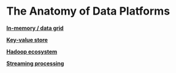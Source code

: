 # The Anatomy of Data Platforms

[**In-memory / data grid**](https://github.com/xu-hong/compsci516/blob/master/IMDG.md)

[**Key-value store**](https://github.com/xu-hong/compsci516/blob/master/Key-value.md)

[**Hadoop ecosystem**](https://github.com/xu-hong/compsci516/blob/master/Hadoop.md)

[**Streaming processing**](https://github.com/xu-hong/compsci516/blob/master/Stream.md)